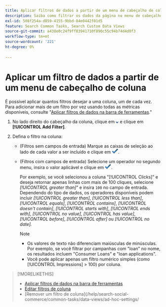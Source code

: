 ```yaml
---
title: Aplicar filtros de dados a partir de um menu de cabeçalho de coluna
description: Saiba como filtrar os dados da página no menu de cabeçalho de coluna.
exl-id: 508f254a-d859-4155-9bbd-84e0442f01d5
feature: Search Common Tasks, Search Custom Data Views
source-git-commit: a438e0c24f9ff83941710f890c55c94b74d4d0f3
workflow-type: tm+mt
source-wordcount: '221'
ht-degree: 0%

---
```


# Aplicar um filtro de dados a partir de um menu de cabeçalho de coluna

<!-- The same in new UI and legacy CM views -->

<!-- Doesn't include instructions for legacy Portfolios or Reports views -->

É possível aplicar quantos filtros desejar a uma coluna, um de cada vez.<!-- True only for entity names, I think: All filters are joined using the AND operator. --> Para adicionar mais de um filtro por vez usando todas as métricas disponíveis, consulte &quot;[Aplicar filtros de dados na barra de ferramentas](column-filter-apply-from-toolbar.md).&quot;

1. No lado direito do cabeçalho da coluna, clique em ![Seta para baixo](/help/search-social-commerce/assets/arrow-down-dropdown.png "Seta para baixo") e clique em **[!UICONTROL Add Filter]**.

1. Defina o filtro na coluna:

   * (Filtros sem campos de entrada) Marque as caixas de seleção ao lado de cada valor a ser incluído e clique em ![Atualizar filtro](/help/search-social-commerce/assets/select.png "Adicionar").

   * (Filtros com campos de entrada) Selecione um operador no segundo menu, insira o valor aplicável e clique em ![Atualizar filtro](/help/search-social-commerce/assets/select.png "Adicionar").

     Por exemplo, se você selecionou a coluna &quot;[!UICONTROL Clicks]&quot; e deseja retornar apenas linhas com mais de 100 cliques, selecione *[!UICONTROL greater than]*&quot; e insira `100` no campo de entrada. Dependendo do tipo de dados, os operadores disponíveis podem incluir *[!UICONTROL greater than]*, *[!UICONTROL less than]*, *[!UICONTROL equals]*, *[!UICONTROL contains]*, *[!UICONTROL doesn't contain]*, *[!UICONTROL starts with]*, *[!UICONTROL ends with]*, *[!UICONTROL no value]*, *[!UICONTROL has value]*, *[!UICONTROL before]*, *[!UICONTROL after]* ou *[!UICONTROL no date].*

     >[!NOTE]
     >
     >* Os valores de texto não diferenciam maiúsculas de minúsculas. Por exemplo, se você filtrar por campanhas com &quot;loan&quot; no nome, os resultados incluem &quot;Consumer Loans&quot; e &quot;loan applications&quot;.
     >* Você pode aplicar apenas um filtro numérico simples (como [!UICONTROL Impressions] \> 100) por coluna.

>[!MORELIKETHIS]
>
>* [Aplicar filtros de dados na barra de ferramentas](/help/search-social-commerce/common-tasks/data-views/ad-hoc-settings/column-filter-apply-from-toolbar.md)
>* [Editar filtros de coluna](/help/search-social-commerce/common-tasks/data-views/ad-hoc-settings/column-filter-edit.md)
>* [Remover um filtro de coluna]&#x200B;(/help/search-social-commerce/common-tasks/data-views/ad-hoc-settings/
